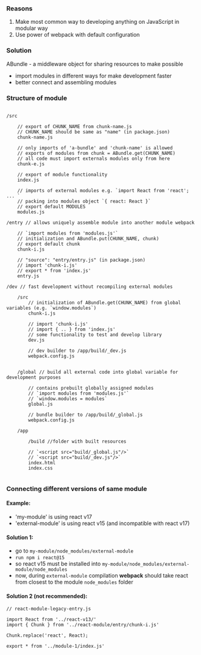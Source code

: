 
### Reasons

1. Make most common way to developing anything on JavaScript in modular way
2. Use power of webpack with default configuration

### Solution

ABundle - a middleware object for sharing resources to make possible

  - import modules in different ways for make development faster
  - better connect and assembling modules

### Structure of module

```

/src

    // export of CHUNK_NAME from chunk-name.js
    // CHUNK_NAME should be same as "name" (in package.json)
    chunk-name.js

    // only imports of 'a-bundle' and 'chunk-name' is allowed
    // exports of modules from chunk = ABundle.get(CHUNK_NAME)
    // all code must import externals modules only from here
    chunk-e.js

    // export of module functionality
    index.js

    // imports of external modules e.g. `import React from 'react'; ... `
    // packing into modules object `{ react: React }`
    // export default MODULES
    modules.js

/entry // allows uniquely assemble module into another module webpack

    // `import modules from 'modules.js'`
    // initialization and ABundle.put(CHUNK_NAME, chunk)
    // export default chunk
    chunk-i.js

    // "source": "entry/entry.js" (in package.json)
    // import 'chunk-i.js'
    // export * from 'index.js'
    entry.js

/dev // fast development without recompiling external modules

    /src
        // initialization of ABundle.get(CHUNK_NAME) from global variables (e.g. `window.modules`)
        chunk-i.js

        // import 'chunk-i.js'
        // import { .. } from 'index.js'
        // some functionality to test and develop library
        dev.js

        // dev builder to /app/build/_dev.js
        webpack.config.js


    /global // build all external code into global variable for development purposes

        // contains prebuilt globally assigned modules
        // `import modules from 'modules.js'`
        // `window.modules = modules`
        global.js

        // bundle builder to /app/build/_global.js
        webpack.config.js

    /app

        /build //folder with built resources

        // `<script src="build/_global.js"/>`
        // `<script src="build/_dev.js"/>`
        index.html
        index.css


```


### Connecting different versions of same module

#### Example:

  - 'my-module' is using react v17
  - 'external-module' is using react v15 (and incompatible with react v17)

#### Solution 1:

  - go to `my-module/node_modules/external-module`
  - `run npm i react@15`
  - so react v15 must be installed into `my-module/node_modules/external-module/node_modules`
  - now, during `external-module` compilation __webpack__ should take react from closest to the module `node_modules` folder

#### Solution 2 (not recommended):

```
// react-module-legacy-entry.js

import React from '../react-v13/'
import { Chunk } from '../react-module/entry/chunk-i.js'

Chunk.replace('react', React);

export * from '../module-1/index.js'

```